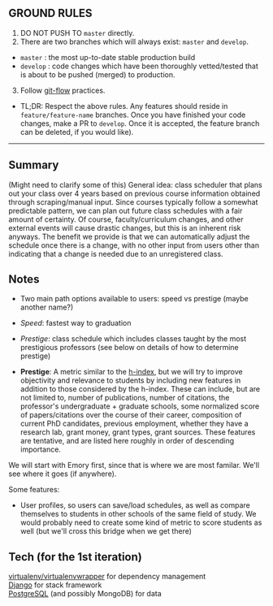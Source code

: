 ## GROUND RULES
1. DO NOT PUSH TO `master` directly.
2. There are two branches which will always exist: `master` and `develop`. 
 - `master` : the most up-to-date stable production build
 - `develop` : code changes which have been thoroughly vetted/tested that is about to be pushed (merged) to production.
3. Follow [git-flow](http://jeffkreeftmeijer.com/2010/why-arent-you-using-git-flow/ "git-flow") practices. 
 - TL;DR: Respect the above rules. Any features should reside in `feature/feature-name` branches. Once you have finished your code changes, make a PR to `develop`. Once it is accepted, the feature branch can be deleted, if you would like).

---

## Summary
(Might need to clarify some of this) General idea: class scheduler that plans out your class over 4 years based on previous course information obtained through scraping/manual input. Since courses typically follow a somewhat predictable pattern, we can plan out future class schedules with a fair amount of certainty. Of course, faculty/curriculum changes, and other external events will cause drastic changes, but this is an inherent risk anyways. The benefit we provide is that we can automatically adjust the schedule once there is a change, with no other input from users other than indicating that a change is needed due to an unregistered class.


## Notes
- Two main path options available to users: speed vs prestige (maybe another name?)
 - *Speed*: fastest way to graduation
 - *Prestige*: class schedule which includes classes taught by the most prestigious professors (see below on details of how to determine prestige) 

- **Prestige**:
A metric similar to the [h-index](https://en.wikipedia.org/wiki/H-index "h-index"), but we will try to improve objectivity and relevance to students by including new features in addition to those considered by the h-index. These can include, but are not limited to, number of publications, number of citations, the professor's undergraduate + graduate schools, some normalized score of papers/citations over the course of their career, composition of current PhD candidates, previous employment, whether they have a research lab, grant money, grant types, grant sources. These features are tentative, and are listed here roughly in order of descending importance.

We will start with Emory first, since that is where we are most familar. We'll see where it goes (if anywhere).

Some features:

- User profiles, so users can save/load schedules, as well as compare themselves to students in other schools of the same field of study. We would probably need to create some kind of metric to score students as well (but we'll cross this bridge when we get there) 

## Tech (for the 1st iteration)
[virtualenv/virtualenvwrapper](http://docs.python-guide.org/en/latest/dev/virtualenvs/ "virtualenv/virtualenvwrapper") for dependency management  
[Django](https://www.djangoproject.com/ "Django") for stack framework  
[PostgreSQL](http://www.postgresql.org/ "PostgreSQL") (and possibly MongoDB) for data  

